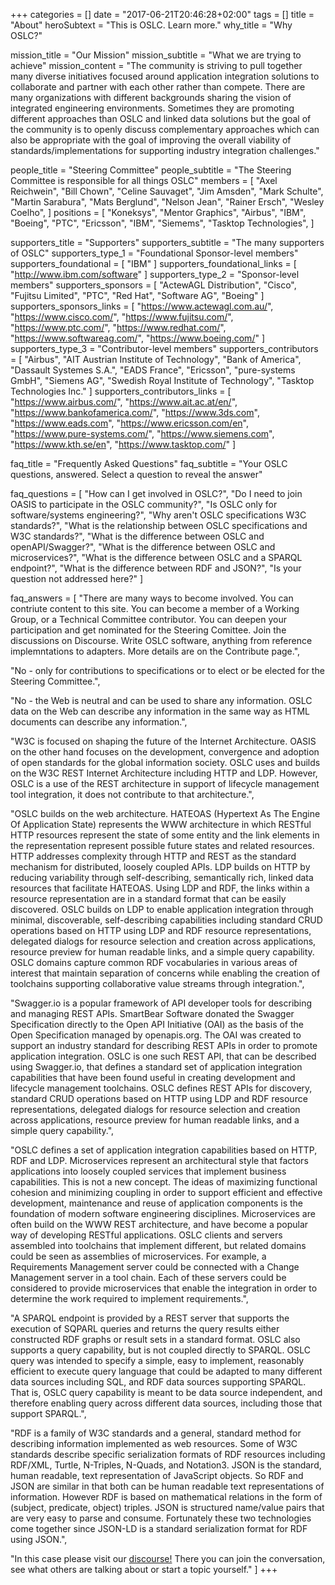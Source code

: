 +++
categories = []
date = "2017-06-21T20:46:28+02:00"
tags = []
title = "About"
heroSubtext = "This is OSLC. Learn more."
why_title = "Why OSLC?"

mission_title = "Our Mission"
mission_subtitle = "What we are trying to achieve"
mission_content = "The community is striving to pull together many diverse initiatives focused around application integration solutions to collaborate and partner with each other rather than compete. There are many organizations with different backgrounds sharing the vision of integrated engineering environments. Sometimes they are promoting different approaches than OSLC and linked data solutions but the goal of the community is to openly discuss complementary approaches which can also be appropriate with the goal of improving the overall viability of standards/implementations for supporting industry integration challenges."

people_title = "Steering Committee"
people_subtitle = "The Steering Committee is responsible for all things OSLC"
members = [
  "Axel Reichwein",
  "Bill Chown",
  "Celine Sauvaget",
  "Jim Amsden",
  "Mark Schulte",
  "Martin Sarabura",
  "Mats Berglund",
  "Nelson Jean",
  "Rainer Ersch",
  "Wesley Coelho",
]
positions = [
  "Koneksys",
  "Mentor Graphics",
  "Airbus",
  "IBM",
  "Boeing",
  "PTC",
  "Ericsson",
  "IBM",
  "Siemems",
  "Tasktop Technologies",
]

supporters_title = "Supporters"
supporters_subtitle = "The many supporters of OSLC"
supporters_type_1 = "Foundational Sponsor-level members"
supporters_foundational = [
  "IBM"
]
supporters_foundational_links = [
  "http://www.ibm.com/software"
]
supporters_type_2 = "Sponsor-level members"
supporters_sponsors = [
  "ActewAGL Distribution",
  "Cisco",
  "Fujitsu Limited",
  "PTC",
  "Red Hat",
  "Software AG",
  "Boeing"
]
supporters_sponsors_links = [
  "https://www.actewagl.com.au/",
  "https://www.cisco.com/",
  "https://www.fujitsu.com/",
  "https://www.ptc.com/",
  "https://www.redhat.com/",
  "https://www.softwareag.com/",
  "https://www.boeing.com/"
]
supporters_type_3 = "Contributor-level members"
supporters_contributors = [
  "Airbus",
  "AIT Austrian Institute of Technology",
  "Bank of America",
  "Dassault Systemes S.A.",
  "EADS France",
  "Ericsson",
  "pure-systems GmbH",
  "Siemens AG",
  "Swedish Royal Institute of Technology",
  "Tasktop Technologies Inc."
]
supporters_contributors_links = [
  "https://www.airbus.com/",
  "https://www.ait.ac.at/en/",
  "https://www.bankofamerica.com/",
  "https://www.3ds.com",
  "https://www.eads.com",
  "https://www.ericsson.com/en",
  "https://www.pure-systems.com/",
  "https://www.siemens.com",
  "https://www.kth.se/en",
  "https://www.tasktop.com/"
]

faq_title = "Frequently Asked Questions"
faq_subtitle = "Your OSLC questions, answered. Select a question to reveal the answer"

faq_questions = [
  "How can I get involved in OSLC?",
  "Do I need to join OASIS to participate in the OSLC community?",
  "Is OSLC only for software/systems engineering?",
  "Why aren't OSLC specifications W3C standards?",
  "What is the relationship between OSLC specifications and W3C standards?",
  "What is the difference between OSLC and openAPI/Swagger?",
  "What is the difference between OSLC and microservices?",
  "What is the difference between OSLC and a SPARQL endpoint?",
  "What is the difference between RDF and JSON?",
  "Is your question not addressed here?"
]

faq_answers = [
  "There are many ways to become involved. You can contriute content to this site. You can become a member of a Working Group, or a Technical Committee contributor. You can deepen your participation and get nominated for the Steering Comittee. Join the discussions on Discourse. Write OSLC software, anything from reference implemntations to adapters. More details are on the Contribute page.",
  
  "No - only for contributions to specifications or to elect or be elected for the Steering Committee.",
  
  "No - the Web is neutral and can be used to share any information. OSLC data on the Web can describe any information in the same way as HTML documents can describe any information.",
  
  "W3C is focused on shaping the future of the Internet Architecture. OASIS on the other hand focuses on the development, convergence and adoption of open standards for the global information society. OSLC uses and builds on the W3C REST Internet Architecture including HTTP and LDP. However, OSLC is a use of the REST architecture in support of lifecycle management tool integration, it does not contribute to that architecture.",
  
  "OSLC builds on the web architecture. HATEOAS (Hypertext As The Engine Of Application State) represents the WWW architecture in which RESTful HTTP resources represent the state of some entity and the link elements in the representation represent possible future states and related resources. HTTP addresses complexity through HTTP and REST as the standard mechanism for distributed, loosely coupled APIs. LDP builds on HTTP by reducing variability through self-describing, semantically rich, linked data resources that facilitate HATEOAS. Using LDP and RDF, the links within a resource representation are in a standard format that can be easily discovered. OSLC builds on LDP to enable application integration through minimal, discoverable, self-describing capabilities including standard CRUD operations based on HTTP using LDP and RDF resource representations, delegated dialogs for resource selection and creation across applications, resource preview for human readable links, and a simple query capability. OSLC domains capture common RDF vocabularies in various areas of interest that maintain separation of concerns while enabling the creation of toolchains supporting collaborative value streams through integration.",
  
  "Swagger.io is a popular framework of API developer tools for describing and managing REST APIs. SmartBear Software donated the Swagger Specification directly to the Open API Initiative (OAI) as the basis of the Open Specification managed by openapis.org. The  OAI was created to support an industry standard for describing REST APIs in order to promote application integration. OSLC is one such REST API, that can be described using Swagger.io, that defines a standard set of application integration capabilities that have been found useful in creating development and lifecycle management toolchains. OSLC defines REST APIs for discovery, standard CRUD operations based on HTTP using LDP and RDF resource representations, delegated dialogs for resource selection and creation across applications, resource preview for human readable links, and a simple query capability.",

  "OSLC defines a set of application integration capabilities based on HTTP, RDF and LDP. Microservices represent an architectural style that factors applications into loosely coupled services that implement business capabilities. This is not a new concept. The ideas of maximizing functional cohesion and minimizing coupling in order to support efficient and effective development, maintenance and reuse of application components is the foundation of modern software engineering disciplines. Microservices are often build on the WWW REST architecture, and have become a popular way of developing RESTful applications. OSLC clients and servers assembled into toolchains that implement different, but related domains could be seen as assemblies of microservices. For example, a Requirements Management server could be connected with a Change Management server in a tool chain. Each of these servers could be considered to provide microservices that enable the integration in order to determine the work required to implement requirements.",

  "A SPARQL endpoint is provided by a REST server that supports the execution of SQPARL queries and returns the query results either constructed RDF graphs or result sets in a standard format. OSLC also supports a query capability, but is not coupled directly to SPARQL. OSLC query was intended to specify a simple, easy to implement, reasonably efficient to execute query language that could be adapted to many different data sources including SQL, and RDF data sources supporting SPARQL. That is, OSLC query capability is meant to be data source independent, and therefore enabling query across different data sources, including those that support SPARQL.",

  "RDF is a family of W3C standards and a general, standard method for describing information implemented as web resources. Some of W3C standards describe specific serialization formats of RDF resources including RDF/XML, Turtle, N-Triples, N-Quads, and Notation3. JSON is the standard, human readable, text representation of JavaScript objects. So RDF and JSON are similar in that both can be human readable text representations of information. However RDF is based on mathematical relations in the form of (subject, predicate, object) triples. JSON is structured name/value pairs that are very easy to parse and consume. Fortunately these two technologies come together since JSON-LD is a standard serialization format for RDF using JSON.",

  "In this case please visit our <a href='http://discourse.oslc.co'>discourse!</a> There you can join the conversation, see what others are talking about or start a topic yourself."
]
+++
